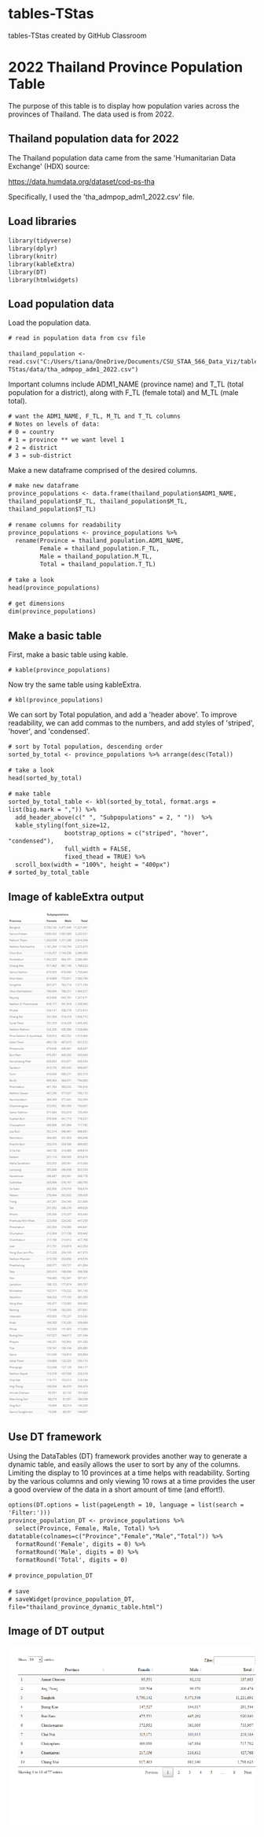 # tables-TStas
tables-TStas created by GitHub Classroom

# 2022 Thailand Province Population Table

The purpose of this table is to display how population varies across the provinces of Thailand. The data used is from 2022.

## Thailand population data for 2022

The Thailand population data came from the same 'Humanitarian Data Exchange' (HDX) source:

<https://data.humdata.org/dataset/cod-ps-tha>

Specifically, I used the 'tha_admpop_adm1_2022.csv' file.

## Load libraries

```{r}
library(tidyverse)
library(dplyr)
library(knitr)
library(kableExtra)
library(DT)
library(htmlwidgets)
```

## Load population data

Load the population data.

```{r}
# read in population data from csv file

thailand_population <- read.csv("C:/Users/tiana/OneDrive/Documents/CSU_STAA_566_Data_Viz/tables-TStas/data/tha_admpop_adm1_2022.csv")
```


Important columns include ADM1_NAME (province name) and T_TL (total population for a district), along with F_TL (female total) and M_TL (male total).

```{r}
# want the ADM1_NAME, F_TL, M_TL and T_TL columns
# Notes on levels of data:
# 0 = country
# 1 = province ** we want level 1
# 2 = district  
# 3 = sub-district
```

Make a new dataframe comprised of the desired columns.

```{r}
# make new dataframe
province_populations <- data.frame(thailand_population$ADM1_NAME, thailand_population$F_TL, thailand_population$M_TL, thailand_population$T_TL)

# rename columns for readability
province_populations <- province_populations %>%
  rename(Province = thailand_population.ADM1_NAME,
         Female = thailand_population.F_TL,
         Male = thailand_population.M_TL,
         Total = thailand_population.T_TL)

# take a look
head(province_populations)

# get dimensions
dim(province_populations)
```

## Make a basic table

First, make a basic table using kable.
```{r}
# kable(province_populations)
```

Now try the same table using kableExtra.
```{r}
# kbl(province_populations)
```

We can sort by Total population, and add a 'header above'.  To improve readability, we can add commas to the numbers, and add styles of 'striped', 'hover', and 'condensed'.
```{r}
# sort by Total population, descending order
sorted_by_total <- province_populations %>% arrange(desc(Total))

# take a look
head(sorted_by_total)

# make table
sorted_by_total_table <- kbl(sorted_by_total, format.args = list(big.mark = ",")) %>%
  add_header_above(c(" ", "Subpopulations" = 2, " "))  %>%
  kable_styling(font_size=12,
                bootstrap_options = c("striped", "hover", "condensed"),
                full_width = FALSE,
                fixed_thead = TRUE) %>%
  scroll_box(width = "100%", height = "400px")
# sorted_by_total_table
```

## Image of kableExtra output
![Alt text](thailand_provinces_kable_extra.png)


## Use DT framework

Using the DataTables (DT) framework provides another way to generate a dynamic table, and easily allows the user to sort by any of the columns.  Limiting the display to 10 provinces at a time helps with readability.  Sorting by the various columns and only viewing 10 rows at a time provides the user a good overview of the data in a short amount of time (and effort!).
```{r}
options(DT.options = list(pageLength = 10, language = list(search = 'Filter:')))
province_population_DT <- province_populations %>%
  select(Province, Female, Male, Total) %>% datatable(colnames=c("Province","Female","Male","Total")) %>% 
  formatRound('Female', digits = 0) %>%
  formatRound('Male', digits = 0) %>%
  formatRound('Total', digits = 0)

# province_population_DT

# save
# saveWidget(province_population_DT,  file="thailand_province_dynamic_table.html")
```
## Image of DT output 
![Alt text](province_population_DT.png)
